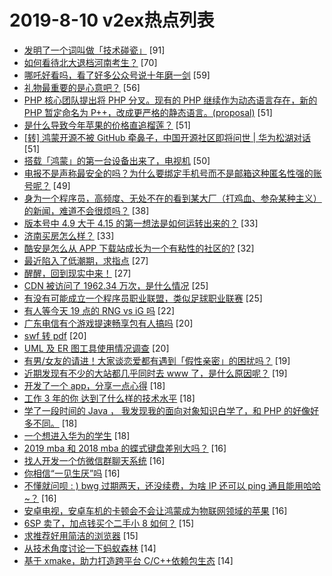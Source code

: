 # 2019-8-10 v2ex热点列表

+ [发明了一个词叫做「技术碰瓷」](https://www.v2ex.com/t/590640#reply91) [91]
+ [如何看待北大退档河南考生？](https://www.v2ex.com/t/590746#reply70) [70]
+ [哪吒好看吗，看了好多公众号说十年磨一剑](https://www.v2ex.com/t/590694#reply59) [59]
+ [礼物最重要的是心意吧？](https://www.v2ex.com/t/590665#reply56) [56]
+ [PHP 核心团队提出将 PHP 分叉。现有的 PHP 继续作为动态语言存在，新的 PHP 暂定命名为 P++，改成更严格的静态语言。(proposal)](https://www.v2ex.com/t/590685#reply51) [51]
+ [是什么导致今年苹果的价格直追榴莲？](https://www.v2ex.com/t/590692#reply51) [51]
+ [[转] 鸿蒙开源不被 GitHub 牵鼻子，中国开源社区即将问世 | 华为松湖对话](https://www.v2ex.com/t/590704#reply51) [51]
+ [搭载「鸿蒙」的第一台设备出来了，电视机](https://www.v2ex.com/t/590750#reply50) [50]
+ [电报不是声称最安全的吗？为什么要绑定手机号而不是邮箱这种匿名性强的账号呢？](https://www.v2ex.com/t/590647#reply49) [49]
+ [身为一个程序员，高频度、无处不在的看到某大厂（打鸡血、参杂某种主义）的新闻，难道不会很烦吗？](https://www.v2ex.com/t/590773#reply38) [38]
+ [版本号中 4.9 大于 4.15 的第一想法是如何运转出来的？](https://www.v2ex.com/t/590667#reply33) [33]
+ [济南买房怎么样？](https://www.v2ex.com/t/590712#reply33) [33]
+ [酷安是怎么从 APP 下载站成长为一个有粘性的社区的?](https://www.v2ex.com/t/590691#reply32) [32]
+ [最近陷入了低潮期，求指点](https://www.v2ex.com/t/590660#reply27) [27]
+ [醒醒，回到现实中来！](https://www.v2ex.com/t/590686#reply27) [27]
+ [CDN 被访问了 1962.34 万次，是什么情况](https://www.v2ex.com/t/590677#reply25) [25]
+ [有没有可能成立一个程序员职业联盟，类似足球职业联赛](https://www.v2ex.com/t/590782#reply25) [25]
+ [有人等今天 19 点的 RNG vs iG 吗](https://www.v2ex.com/t/590661#reply22) [22]
+ [广东电信有个游戏提速畅享包有人搞吗](https://www.v2ex.com/t/590683#reply20) [20]
+ [swf 转 pdf](https://www.v2ex.com/t/590731#reply20) [20]
+ [UML 及 ER 图工具使用情况调查](https://www.v2ex.com/t/590767#reply20) [20]
+ [有男/女友的请进！大家谈恋爱都有遇到「假性亲密」的困扰吗？](https://www.v2ex.com/t/590775#reply19) [19]
+ [近期发现有不少的大站都几乎同时去 www 了，是什么原因呢？](https://www.v2ex.com/t/590813#reply19) [19]
+ [开发了一个 app，分享一点心得](https://www.v2ex.com/t/590673#reply18) [18]
+ [工作 3 年的你 达到了什么样的技术水平](https://www.v2ex.com/t/590744#reply18) [18]
+ [学了一段时间的 Java ， 我发现我的面向对象知识白学了，和 PHP 的好像好多不同。](https://www.v2ex.com/t/590751#reply18) [18]
+ [一个想进入华为的学生](https://www.v2ex.com/t/590777#reply18) [18]
+ [2019 mba 和 2018 mba 的蝶式键盘差别大吗？](https://www.v2ex.com/t/590664#reply16) [16]
+ [找人开发一个仿微信群聊天系统](https://www.v2ex.com/t/590734#reply16) [16]
+ [你相信“一见生厌”吗](https://www.v2ex.com/t/590739#reply16) [16]
+ [不懂就问呗 : ) bwg 过期两天，还没续费，为啥 IP 还可以 ping 通且能用哈哈~？](https://www.v2ex.com/t/590758#reply16) [16]
+ [安卓电视，安卓车机的卡顿会不会让鸿蒙成为物联网领域的苹果](https://www.v2ex.com/t/590768#reply16) [16]
+ [6SP 卖了，加点钱买个二手小 8 如何？](https://www.v2ex.com/t/590655#reply15) [15]
+ [求推荐好用简洁的浏览器](https://www.v2ex.com/t/590769#reply15) [15]
+ [从技术角度讨论一下蚂蚁森林](https://www.v2ex.com/t/590637#reply14) [14]
+ [基于 xmake，助力打造跨平台 C/C++依赖包生态](https://www.v2ex.com/t/590638#reply14) [14]
